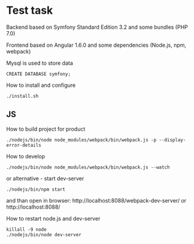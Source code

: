 Test task
========================
Backend based on Symfony Standard Edition 3.2 and some bundles (PHP 7.0)

Frontend based on Angular 1.6.0 and some dependencies (Node.js, npm, webpack)

Mysql is used to store data
```
CREATE DATABASE symfony;
```

How to install and configure

```
./install.sh
```

JS
---

How to build project for product
```
./nodejs/bin/node node_modules/webpack/bin/webpack.js -p --display-error-details
```
How to develop
```
./nodejs/bin/node node_modules/webpack/bin/webpack.js --watch
```

or alternative - start dev-server
```
./nodejs/bin/npm start
```
and than open in browser: http://localhost:8088/webpack-dev-server/ or http://localhost:8088/

How to restart node.js and dev-server
```
killall -9 node
./nodejs/bin/node dev-server
```